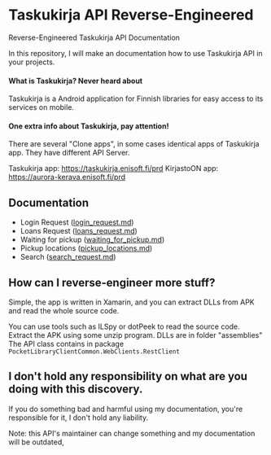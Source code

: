 # Taskukirja API Reverse-Engineered
Reverse-Engineered Taskukirja API Documentation

In this repository, I will make an documentation how to use Taskukirja API in your projects.

#### What is Taskukirja? Never heard about
Taskukirja is a Android application for Finnish libraries for easy access to its services on mobile.

#### One extra info about Taskukirja, pay attention!
There are several "Clone apps", in some cases identical apps of Taskukirja app. 
They have different API Server.

Taskukirja app: https://taskukirja.enisoft.fi/prd
KirjastoON app: https://aurora-kerava.enisoft.fi/prd

## Documentation
- Login Request ([login_request.md](https://github.com/developerfromjokela/taskukirja_api/blob/master/login_request.md))
- Loans Request ([loans_request.md](https://github.com/developerfromjokela/taskukirja_api/blob/master/loans_request.md))
- Waiting for pickup ([waiting_for_pickup.md](https://github.com/developerfromjokela/taskukirja_api/blob/master/waiting_for_pickup.md))
- Pickup locations ([pickup_locations.md](https://github.com/developerfromjokela/taskukirja_api/blob/master/pickup_locations.md))
- Search ([search_request.md](https://github.com/developerfromjokela/taskukirja_api/blob/master/search_request.md))

## How can I reverse-engineer more stuff?

Simple, the app is written in Xamarin, and you can extract DLLs from APK and read the whole source code.

You can use tools such as ILSpy or dotPeek to read the source code.
Extract the APK using some unzip program. DLLs are in folder "assemblies"
The API class contains in package `PocketLibraryClientCommon.WebClients.RestClient`

## I don't hold any responsibility on what are you doing with this discovery.
If you do something bad and harmful using my documentation, you're responsible for it, I don't hold any liability.

Note: this API's maintainer can change something and my documentation will be outdated,
